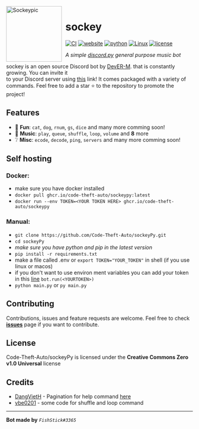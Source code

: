 <img width="150" height="150" align="left" style="float: left; margin: 0 10px 0 0;" alt="Sockeypic" src="https://cdn.discordapp.com/attachments/970962518606479380/976737385062739988/avatar.png">  

# sockey
[![CI](https://github.com/Code-Theft-Auto/sockeyPy/actions/workflows/main.yml/badge.svg)](https://github.com/Code-Theft-Auto/sockeyPy/actions/workflows/main.yml)
[![website](https://img.shields.io/badge/website-online-green.svg)](https://code-theft-auto.github.io/sockeyPy/)
[![python](https://img.shields.io/badge/python-3.10.4-yellow.svg)](https://www.python.org/downloads/release/python-3104/)
[![Linux](https://img.shields.io/badge/os-linux-blue.svg)](https://github.com/torvalds/linux)
[![license](https://img.shields.io/badge/license-CC0_1.0-green.svg)](https://github.com/Code-Theft-Auto/sockeyPy/blob/master/LICENSE)

*A simple <a href=https://github.com/Rapptz/discord.py>discord.py</a> general purpose music bot*
 
sockey is an open source Discord bot by [DevER-M](https://github.com/DevER-M). that is constantly growing. You can invite it  
to your Discord server using [this](https://discord.com/api/oauth2/authorize?client_id=916685474364534805&permissions=275147647024&scope=bot%20applications.commands) link! It comes packaged with a variety of commands.
Feel free to add a star :star: to the repository to promote the project!  


## Features
*   🎉  **Fun**: `cat`, `dog`, `rnum`, `gs`, `dice` and many more comming soon!
*   🎵  **Music**: `play`, `queue`, `shuffle`, `loop`, `volume` and **8** more
*   ❔  **Misc**: `ecode`, `decode`, `ping`, `servers` and many more comming soon!

## Self hosting
### Docker:
  - make sure you have docker installed
  - `docker pull ghcr.io/code-theft-auto/sockeypy:latest`
  -  `docker run --env TOKEN=<YOUR TOKEN HERE> ghcr.io/code-theft-auto/sockeypy`
### Manual:
  - `git clone https://github.com/Code-Theft-Auto/sockeyPy.git`
  - `cd sockeyPy`
  - *make sure you have python and pip in the latest version*
  - `pip install -r requirements.txt`
  - make a file called .env or `export TOKEN="YOUR_TOKEN"` in shell (if you use linux or macos)
  - if you don't want to use environ ment variables you can add your token in this [line](/main.py#L42) ```bot.run(<YOURTOKEN>)```
  - `python main.py` or `py main.py`
## Contributing

Contributions, issues and feature requests are welcome.
Feel free to check **[issues](/issues)** page if you want to contribute.

## License
Code-Theft-Auto/sockeyPy is licensed under the **Creative Commons Zero v1.0 Universal** license

## Credits

- [DangVietH](https://github.com/DangVietH/) - Pagination for help command [here](https://github.com/DangVietH/DangVietBot/tree/master/utils)
- [vbe0201](https://github.com/vbe0201) - some code for shuffle and loop command

******
**Bot made by** *`FishStick#3365`*
